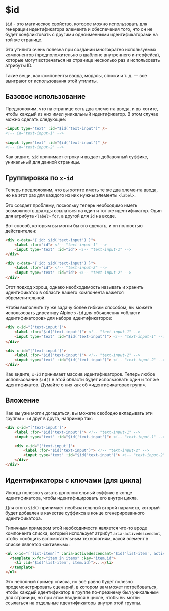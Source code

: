 # $id

`$id` - это магическое свойство, которое можно использовать для генерации идентификатора элемента и обеспечения того, что он не будет конфликтовать с другими одноименными идентификаторами на той же странице.

Эта утилита очень полезна при создании многократно используемых компонентов (предположительно в шаблоне внутреннего интерфейса), которые могут встречаться на странице несколько раз и использовать атрибуты ID.

Такие вещи, как компоненты ввода, модалы, списки и т. д. — все выиграют от использования этой утилиты.

<a name="basic-usage"></a>

## Базовое использование

Предположим, что на странице есть два элемента ввода, и вы хотите, чтобы каждый из них имел уникальный идентификатор. В этом случае можно сделать следующее:

```html
<input type="text" :id="$id('text-input')" />
<!-- id="text-input-1" -->

<input type="text" :id="$id('text-input')" />
<!-- id="text-input-2" -->
```

Как видите, `$id` принимает строку и выдает добавочный суффикс, уникальный для данной страницы.

<a name="groups-with-x-id"></a>

## Группировка по `x-id`

Теперь предположим, что вы хотите иметь те же два элемента ввода, но на этот раз для каждого из них нужны элементы `<label>`.

Это создает проблему, поскольку теперь необходимо иметь возможность дважды ссылаться на один и тот же идентификатор. Один для атрибута `<label>` `for`, а другой для `id` на входе.

Вот способ, которым вы могли бы это сделать, и он полностью действителен:

```html
<div x-data="{ id: $id('text-input') }">
    <label :for="id"> <!-- "text-input-1" -->
    <input type="text" :id="id"> <!-- "text-input-1" -->
</div>

<div x-data="{ id: $id('text-input') }">
    <label :for="id"> <!-- "text-input-2" -->
    <input type="text" :id="id"> <!-- "text-input-2" -->
</div>
```

Этот подход хорош, однако необходимость называть и хранить идентификатор в области вашего компонента кажется обременительной.

Чтобы выполнить ту же задачу более гибким способом, вы можете использовать директиву Alpine `x-id` для объявления «области идентификаторов» для набора идентификаторов:

```html
<div x-id="['text-input']">
    <label :for="$id('text-input')"> <!-- "text-input-1" -->
    <input type="text" :id="$id('text-input')"> <!-- "text-input-1" -->
</div>

<div x-id="['text-input']">
    <label :for="$id('text-input')"> <!-- "text-input-2" -->
    <input type="text" :id="$id('text-input')"> <!-- "text-input-2" -->
</div>
```

Как видите, `x-id` принимает массив идентификаторов. Теперь любое использование `$id()` в этой области будет использовать один и тот же идентификатор. Думайте о них как об «идентификаторах групп».

<a name="nesting"></a>

## Вложение

Как вы уже могли догадаться, вы можете свободно вкладывать эти группы `x-id` друг в друга, например так:

```html
<div x-id="['text-input']">
    <label :for="$id('text-input')"> <!-- "text-input-1" -->
    <input type="text" :id="$id('text-input')"> <!-- "text-input-1" -->

    <div x-id="['text-input']">
        <label :for="$id('text-input')"> <!-- "text-input-2" -->
        <input type="text" :id="$id('text-input')"> <!-- "text-input-2" -->
    </div>
</div>
```

<a name="keyed-ids"></a>

## Идентификаторы с ключами (для цикла)

Иногда полезно указать дополнительный суффикс в конце идентификатора, чтобы идентифицировать его внутри цикла.

Для этого `$id()` принимает необязательный второй параметр, который будет добавлен в качестве суффикса в конце сгенерированного идентификатора.

Типичным примером этой необходимости является что-то вроде компонента списка, который использует атрибут `aria-activedescendant`, чтобы сообщить вспомогательным технологиям, какой элемент в списке является «активным»:

```html
<ul x-id="['list-item']" :aria-activedescendant="$id('list-item', activeItem.id)">
  <template x-for="item in items" :key="item.id">
    <li :id="$id('list-item', item.id)">...</li>
  </template>
</ul>
```

Это неполный пример списка, но всё равно будет полезно продемонстрировать сценарий, в котором вам может потребоваться, чтобы каждый идентификатор в группе по-прежнему был уникальным для страницы, но при этом вводился в цикле, чтобы вы могли ссылаться на отдельные идентификаторы внутри этой группы.
